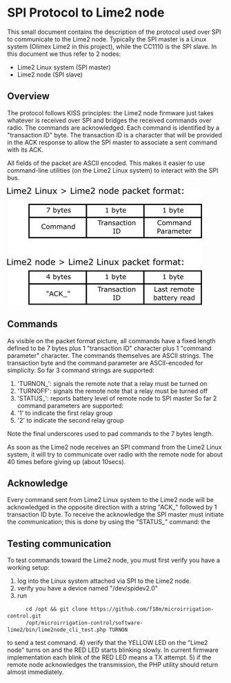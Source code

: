 # SPI Protocol to Lime2 node #

This small document contains the description of the protocol used over SPI to
communicate to the Lime2 node.
Typically the SPI master is a Linux system (Olimex Lime2 in this project), while
the CC1110 is the SPI slave.
In this document we thus refer to 2 nodes:
 - Lime2 Linux system (SPI master)
 - Lime2 node (SPI slave)

## Overview ##

The protocol follows KISS principles: the Lime2 node firmware just takes whatever
is received over SPI and bridges the received commands over radio.
The commands are acknowledged.
Each command is identified by a "transaction ID" byte.
The transaction ID is a character that will be provided in the ACK response to allow the 
SPI master to associate a sent command with its ACK.

All fields of the packet are ASCII encoded. This makes it easier to use command-line 
utilities (on the Lime2 Linux system) to interact with the SPI bus.

<img src="packet_format.png" />

## Commands ##

As visible on the packet format picture, all commands have a fixed length defined to 
be 7 bytes plus 1 "transaction ID" character plus 1 "command parameter" character.
The commands themselves are ASCII strings. The transaction byte and the command parameter
are ASCII-encoded for simplicity.
So far 3 command strings are supported:
 1. 'TURNON_': signals the remote note that a relay must be turned on
 2. 'TURNOFF': signals the remote note that a relay must be turned off
 3. 'STATUS_': reports battery level of remote node to SPI master
So far 2 command parameters are supported:
 1. '1' to indicate the first relay group
 2. '2' to indicate the second relay group

 Note the final underscores used to pad commands to the 7 bytes length.

As soon as the Lime2 node receives an SPI command from the Lime2 Linux system, 
it will try to communicate over radio with the remote node for about 40 times 
before giving up (about 10secs).

## Acknowledge ##

Every command sent from Lime2 Linux system to the Lime2 node will be acknowledged in the 
opposite direction with a string "ACK_" followed by 1 transaction ID byte.
To receive the acknowledge the SPI master must initiate the communication; this is done
by using the "STATUS_" command: the 

## Testing communication ##

To test commands toward the Lime2 node, you must first verify you have a working setup:
1) log into the Linux system attached via SPI to the Lime2 node.
2) verify you have a device named "/dev/spidev2.0"
3) run
```
      cd /opt && git clone https://github.com/f18m/microirrigation-control.git
      /opt/microirrigation-control/software-lime2/bin/lime2node_cli_test.php TURNON
```
   to send a test command.
4) verify that the YELLOW LED on the "Lime2 node" turns on and the RED LED starts blinking
   slowly. In current firmware implementation each blink of the RED LED means a TX attempt.
5) if the remote node acknowledges the transmission, the PHP utility should return almost immediately.

